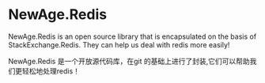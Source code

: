# NewAge.Redis

NewAge.Redis is an open source library that is encapsulated on the basis of StackExchange.Redis. They can help us deal with redis more easily!

NewAge.Redis 是一个开放源代码库，在git 的基础上进行了封装,它们可以帮助我们更轻松地处理redis！
